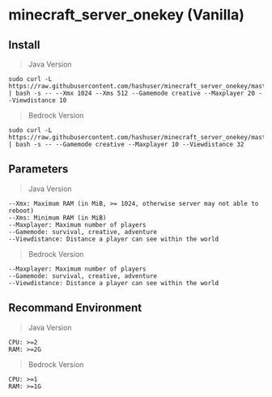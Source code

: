 # minecraft_server_onekey (Vanilla)
## Install
>Java Version
```
sudo curl -L https://raw.githubusercontent.com/hashuser/minecraft_server_onekey/master/install_java.sh | bash -s -- --Xmx 1024 --Xms 512 --Gamemode creative --Maxplayer 20 --Viewdistance 10
```
>Bedrock Version
```
sudo curl -L https://raw.githubusercontent.com/hashuser/minecraft_server_onekey/master/install_cpp.sh | bash -s -- --Gamemode creative --Maxplayer 10 --Viewdistance 32
```
## Parameters
>Java Version
```
--Xmx: Maximum RAM (in MiB, >= 1024, otherwise server may not able to reboot)
--Xms: Minimum RAM (in MiB)
--Maxplayer: Maximum number of players
--Gamemode: survival, creative, adventure
--Viewdistance: Distance a player can see within the world
```
>Bedrock Version
```
--Maxplayer: Maximum number of players
--Gamemode: survival, creative, adventure
--Viewdistance: Distance a player can see within the world
```
## Recommand Environment
>Java Version
```
CPU: >=2
RAM: >=2G
```
>Bedrock Version
```
CPU: >=1
RAM: >=1G
```
